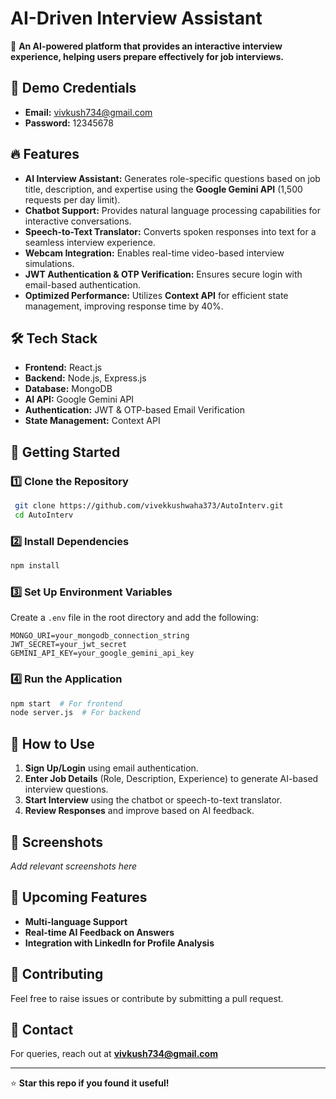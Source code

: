 # AI-Driven Interview Assistant

🚀 **An AI-powered platform that provides an interactive interview experience, helping users prepare effectively for job interviews.**

## 🔑 Demo Credentials
- **Email:** vivkush734@gmail.com  
- **Password:** 12345678

## 🔥 Features
- **AI Interview Assistant:** Generates role-specific questions based on job title, description, and expertise using the **Google Gemini API** (1,500 requests per day limit).
- **Chatbot Support:** Provides natural language processing capabilities for interactive conversations.
- **Speech-to-Text Translator:** Converts spoken responses into text for a seamless interview experience.
- **Webcam Integration:** Enables real-time video-based interview simulations.
- **JWT Authentication & OTP Verification:** Ensures secure login with email-based authentication.
- **Optimized Performance:** Utilizes **Context API** for efficient state management, improving response time by 40%.

## 🛠️ Tech Stack
- **Frontend:** React.js
- **Backend:** Node.js, Express.js
- **Database:** MongoDB
- **AI API:** Google Gemini API
- **Authentication:** JWT & OTP-based Email Verification
- **State Management:** Context API



## 🚀 Getting Started
### **1️⃣ Clone the Repository**
```bash
 git clone https://github.com/vivekkushwaha373/AutoInterv.git
 cd AutoInterv
```

### **2️⃣ Install Dependencies**
```bash
npm install
```

### **3️⃣ Set Up Environment Variables**
Create a `.env` file in the root directory and add the following:
```env
MONGO_URI=your_mongodb_connection_string
JWT_SECRET=your_jwt_secret
GEMINI_API_KEY=your_google_gemini_api_key
```

### **4️⃣ Run the Application**
```bash
npm start  # For frontend
node server.js  # For backend
```

## 🎯 How to Use
1. **Sign Up/Login** using email authentication.
2. **Enter Job Details** (Role, Description, Experience) to generate AI-based interview questions.
3. **Start Interview** using the chatbot or speech-to-text translator.
4. **Review Responses** and improve based on AI feedback.

## 📸 Screenshots
_Add relevant screenshots here_

## 📌 Upcoming Features
- **Multi-language Support**
- **Real-time AI Feedback on Answers**
- **Integration with LinkedIn for Profile Analysis**

## 🤝 Contributing
Feel free to raise issues or contribute by submitting a pull request.

## 📩 Contact
For queries, reach out at **vivkush734@gmail.com**

---
⭐ **Star this repo if you found it useful!**

